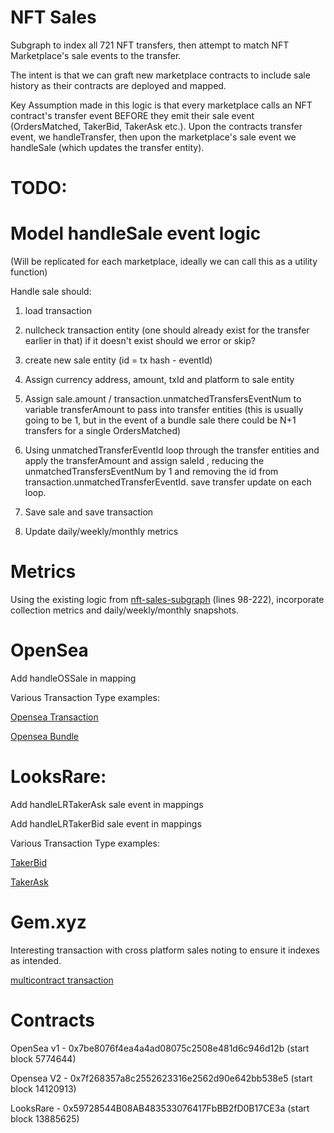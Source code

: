 # NFT Sales
Subgraph to index all 721 NFT transfers, then attempt to match NFT Marketplace's sale events to the transfer.

The intent is that we can graft new marketplace contracts to include sale history as their contracts are deployed and mapped.

Key Assumption made in this logic is that every marketplace calls an NFT contract's transfer event BEFORE they emit their sale event (OrdersMatched, TakerBid, TakerAsk etc.). Upon the contracts transfer event, we handleTransfer, then upon the marketplace's sale event we handleSale (which updates the transfer entity).


# TODO:

# Model handleSale event logic 

(Will be replicated for each marketplace, ideally we can call this as a utility function)

Handle sale should:

1. load transaction

2. nullcheck transaction entity (one should already exist for the transfer earlier in that) if it doesn't exist should we error or skip?

3. create new sale entity (id = tx hash - eventId)

4. Assign currency address, amount, txId and platform to sale entity

5. Assign sale.amount / transaction.unmatchedTransfersEventNum to variable transferAmount to pass into transfer entities (this is usually going to be 1, but in the event of a bundle sale there could be N+1 transfers for a single OrdersMatched)

6. Using unmatchedTransferEventId loop through the transfer entities and apply the transferAmount and assign saleId , reducing the unmatchedTransfersEventNum by 1 and removing the id from transaction.unmatchedTransferEventId. save transfer update on each loop.

7. Save sale and save transaction

8. Update daily/weekly/monthly metrics 

# Metrics 

Using the existing logic from [nft-sales-subgraph](https://github.com/Data-Nexus/nft-sales-subgraph/blob/3e1dab1478341f51377c88f538651dce78324a70/src/LooksRareSale.ts#L98) (lines 98-222), incorporate collection metrics and daily/weekly/monthly snapshots.

# OpenSea

Add handleOSSale in mapping

Various Transaction Type examples:

[Opensea Transaction](https://etherscan.io/tx/0xd5998f56b9f1d0308d572a4b15e4ef6348ebb26a7f37d88c82c20ada769bda39) 

[Opensea Bundle](https://etherscan.io/tx/0x9b16c3448cf2c7db57169d2bda94add45c2cb12cd9c36d385ee86803d5e42964)


# LooksRare:

Add handleLRTakerAsk sale event in mappings

Add handleLRTakerBid sale event in mappings


Various Transaction Type examples:

[TakerBid](https://etherscan.io/tx/0xcb84b421d0e355f02e4beace7ec54edaa57cdcd68ca4c1e2b69af6636c33fe5d)

[TakerAsk](https://etherscan.io/tx/0xf76051068ae86d602265feeb835677cff7105a718d010de6fd412e57dec87af4)



# Gem.xyz

Interesting transaction with cross platform sales noting to ensure it indexes as intended.

[multicontract transaction](https://etherscan.io/tx/0x692af20c5e84c896984034d8636da698e40fae72e973fc090fc46ad0dda06f52) 


# Contracts

OpenSea v1 - 0x7be8076f4ea4a4ad08075c2508e481d6c946d12b (start block 5774644)

Opensea V2 - 0x7f268357a8c2552623316e2562d90e642bb538e5 (start block 14120913)

LooksRare - 0x59728544B08AB483533076417FbBB2fD0B17CE3a (start block 13885625)